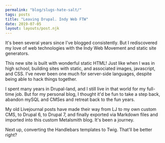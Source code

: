 ```yaml
---
permalink: "blog/slugs-hate-salt/"
tags: posts
title: "Leaving Drupal. Indy Web FTW"
date: 2019-07-05
layout: layouts/post.njk
---
```

It's been several years since I've blogged consistently. But I rediscovered my love of web technologies with the Indy Web Movement and static site generators. 

This new site is built with wonderful static HTML! Just like when I was in high school, building sites with static, and associated images, javascript, and CSS. I've never been one much for server-side languages, despite being able to hack things together. 

I spent many years in Drupal-land, and I still live in that world for my full-time job. But for my personal blog, I thought it'd be fun to take a step back, abandon mySQL and CMSes and retreat back to the fun years. 

My old Livejournal posts have made their way from LJ to my own custom CMS, to Drupal 6, to Drupal 7, and finally exported via Markdown files and imported into this custom Metalsmith blog. It's been a journey. 

Next up, converting the Handlebars templates to Twig. That'll be better right?